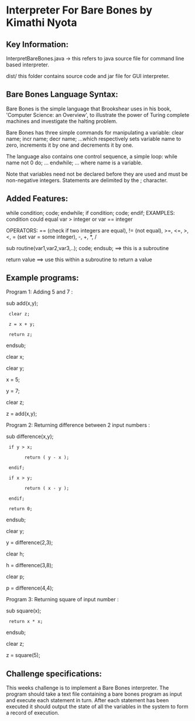 Interpreter For Bare Bones by Kimathi Nyota
========================================

Key Information:
---------------
InterpretBareBones.java -> this refers to java source file for command line based interpreter. 

dist/ this folder contains source code and jar file for GUI interpreter.

Bare Bones Language Syntax:
---------------------------

Bare Bones is the simple language that Brookshear uses in his book, 'Computer Science: an Overview', to illustrate the power of Turing complete machines and investigate the halting problem.

Bare Bones has three simple commands for manipulating a variable: clear name; incr name; decr name; ...which respectively sets variable name to zero, increments it by one and decrements it by one.

The language also contains one control sequence, a simple loop:
while name not 0 do; ... endwhile; ... where name is a variable.

Note that variables need not be declared before they are used and must be non-negative integers. Statements are delimited by the ; character.

Added Features:
-----------------
while condition; code; endwhile;
if condition; code; endif;
EXAMPLES: condition could equal var > integer or var == integer

OPERATORS: == (check if two integers are equal), != (not equal), >=, <=, >, <, = (set var = some integer), -, +, *, /

sub routine(var1,var2,var3,..); code; endsub; ==> this is a subroutine

return value ==> use this within a subroutine to return a value

Example programs:
-----------------
Program 1: Adding 5 and 7 : 

sub add(x,y); 

     clear z; 
   
     z = x + y; 
   
     return z; 
   
endsub; 

clear x; 

clear y; 

x = 5;

y = 7;

clear z; 

z = add(x,y);


Program 2: Returning difference between 2 input numbers : 

sub difference(x,y); 

     if y > x;  

           return ( y - x ); 

     endif; 

     if x > y; 

           return ( x - y ); 

     endif;  

     return 0; 

endsub; 

clear y;

y = difference(2,3); 

clear h; 

h = difference(3,8); 

clear p; 

p = difference(4,4); 


Program 3: Returning square of input number : 

sub square(x); 

     return x * x; 

endsub; 

clear z; 

z = square(5);


Challenge specifications:
-------------------------
This weeks challenge is to implement a Bare Bones interpreter. The program should take a text file containing a bare bones program as input and execute each statement in turn. After each statement has been executed it should output the state of all the variables in the system to form a record of execution.
